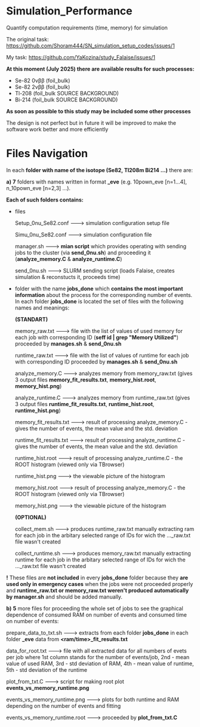# Simulation_Performance
Quantify computation requirements (time, memory) for simulation

The original task: https://github.com/Shoram444/SN_simulation_setup_codes/issues/1

My task: https://github.com/YaKozina/study_Falaise/issues/1

**At this moment (July 2025) there are available results for such processes:**

* Se-82 0νββ (foil_bulk)
* Se-82 2νββ (foil_bulk)
* Tl-208 (foil_bulk SOURCE BACKGROUND)
* Bi-214 (foil_bulk SOURCE BACKGROUND)
  
**As soon as possible to this study may be included some other processes**

The design is not perfect but in future it will be improved to make the software work better and more efficiently

# Files Navigation

In each **folder with name of the isotope (Se82, Tl208m Bi214 ...)** there are:

**a)** **7** folders with names written in format **<NUMBER>_eve** (e.g. 10pown_eve [n=1...4], n_10pown_eve [n=2,3] ...). 

**Each of such folders contains:**

- files
  
  Setup_0nu_Se82.conf ---> simulation configuration setup file
  
  Simu_0nu_Se82.conf  ---> simulation configuration file
  
  manager.sh          ---> **mian script** which provides operating with sending jobs to the cluster (via **send_0nu.sh**) and proceeding it (**analyze_memory.C** & **analyze_runtime.C**)
  
  send_0nu.sh         ---> SLURM sending script (loads Falaise, creates simulation & reconstucts it, proceeds time)
  
- folder with the name **jobs_done** 
  which **contains the most important information** about the process for the corresponding number of events. In each folder **jobs_done** is located the set of files with the following names      and meanings:

   **(STANDART)**
  
  memory_raw.txt          ---> file with the list of values of used memory for each job with corresponding ID (**seff id | grep "Memory Utilized"**) proceeded by **manages.sh** & **send_0nu.sh**

  runtime_raw.txt         ---> file with the list of values of runtime for each job with corresponding ID proceeded by **manages.sh** & **send_0nu.sh**  

  analyze_memory.C        ---> analyzes memory from memory_raw.txt (gives 3 output files **memory_fit_results.txt**, **memory_hist.root**, **memory_hist.png**)  

  analyze_runtime.C       ---> analyzes memory from runtime_raw.txt (gives 3 output files **runtime_fit_results.txt**, **runtime_hist.root**, **runtime_hist.png**)  

  memory_fit_results.txt  ---> result of processing analyze_memory.C - gives the number of events, the mean value and the std. deviation  

  runtime_fit_results.txt ---> result of processing analyze_runtime.C - gives the number of events, the mean value and the std. deviation  

  runtime_hist.root       ---> result of processing analyze_runtime.C - the ROOT histogram (viewed only via TBrowser)  

  runtime_hist.png        ---> the viewable picture of the histogram  

  memory_hist.root        ---> result of processing analyze_memory.C - the ROOT histogram (viewed only via TBrowser)  

  memory_hist.png         ---> the viewable picture of the histogram  

    **(OPTIONAL)**
  
  collect_mem.sh         --->  produces runtime_raw.txt manually extracting ram for each job in the arbitary selected range of IDs for wich the ..._raw.txt file wasn't created

  collect_runtime.sh     ---> produces memory_raw.txt manually extracting runtime for each job in the arbitary selected range of IDs for wich the ..._raw.txt file wasn't created

**!** These files are **not included** in every **jobs_done** folder because they **are used only in emergency cases** when the jobs were not proceeded properly and **runtime_raw.txt or memory_raw.txt weren't produced automatically by manager.sh** and should be added manually. 

**b)** **5** more files for proceeding the whole set of jobs to see the graphical dependence of consumed RAM on number of events and consumed time on number of events: 

prepare_data_to_txt.sh           ---> extracts from each folder **jobs_done** in each folder **<NUMBER>_eve** data from **<ram/time>_fit_results.txt**

data_for_root.txt                ---> file with all extracted data for all numbers of evets per job where 1st column stands for the number of events/job, 2nd - mean value of used RAM, 3rd - std deviation of RAM, 4th - mean value of  runtime, 5th - std deviation of the runtime

plot_from_txt.C                  ---> script for making root plot **events_vs_memory_runtime.png**  

events_vs_memory_runtime.png     ---> plots for both runtime and RAM depending on the number of events and fitting

events_vs_memory_runtime.root    ---> proceeded by **plot_from_txt.C**















